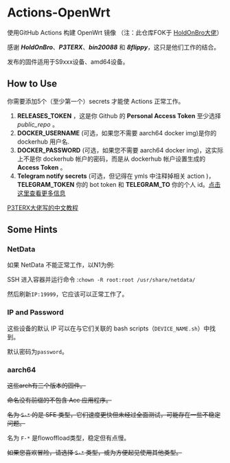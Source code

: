 # Actions-OpenWrt

使用GitHub Actions 构建 OpenWrt 镜像 （注：此仓库FOK于 [HoldOnBro大佬](https://github.com/HoldOnBro/Actions-OpenWrt)）

感谢 ***HoldOnBro***、***P3TERX***、***bin20088*** 和 ***8flippy***，这只是他们工作的结合。

发布的固件适用于S9xxx设备、amd64设备。

## How to Use
你需要添加5个（至少第一个）secrets 才能使 Actions 正常工作。

1. **RELEASES_TOKEN** ，这是你 Github 的 **Personal Access Token** 至少选择 *public_repo* 。
2. **DOCKER_USERNAME** (可选，如果您不需要 aarch64 docker img)是你的 dockerhub 用户名.
3. **DOCKER_PASSWORD** (可选，如果您不需要 aarch64 docker img)，这实际上不是你 dockerhub 帐户的密码，而是从 dockerhub 帐户设置生成的 **Access Token** 。
4. **Telegram notify secrets** (可选，但记得在 ymls 中注释掉相关 action )， **TELEGRAM_TOKEN** 你的 bot token 和 **TELEGRAM_TO** 你的个人 id。[点击这里查看更多信息](https://github.com/marketplace/actions/telegram-notify)

[P3TERX大佬写的中文教程](https://p3terx.com/archives/build-openwrt-with-github-actions.html)


## Some Hints

### NetData
  如果 NetData 不能正常工作，以N1为例:

  SSH 进入容器并运行命令 :``chown -R root:root /usr/share/netdata/``

  然后刷新``IP:19999``，它应该可以正常工作了。
  
### IP and Password
  这些设备的默认 IP 可以在与它们关联的 bash scripts（``DEVICE_NAME.sh``）中找到。
  
  默认密码为``password``。
  
### aarch64
~~这些arch有三个版本的固件。~~
  
~~命名没有前缀的不包含 Acc 应用程序。~~
  
~~名为 ``S-*`` 的是 SFE 类型，它们速度更快但未经过全面测试，可能存在一些不稳定问题。~~
  
名为 ``F-*`` 是flowoffload类型，稳定但有点慢。
  
~~如果您喜欢冒险，请选择 ``S-*`` 类型，或为方便起见使用其他类型。~~